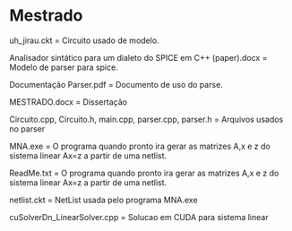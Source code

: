 # Mestrado

uh_jirau.ckt = Circuito usado de modelo.

Analisador sintático para um dialeto do SPICE em C++ (paper).docx = Modelo de parser para spice.

Documentação Parser.pdf = Documento de uso do parse.

MESTRADO.docx = Dissertação

Circuito.cpp, Circuito.h, main.cpp, parser.cpp, parser.h = Arquivos usados no parser

MNA.exe = O programa quando pronto ira gerar as matrizes A,x e z do sistema linear Ax=z a partir de uma netlist.

ReadMe.txt = O programa quando pronto ira gerar as matrizes A,x e z do sistema linear Ax=z a partir de uma netlist. 

netlist.ckt = NetList usada pelo programa MNA.exe

cuSolverDn_LinearSolver.cpp = Solucao em CUDA para sistema linear

